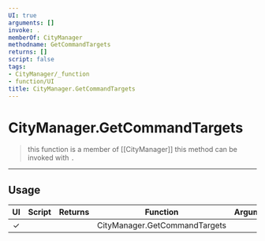 ```yaml
---
UI: true
arguments: []
invoke: .
memberOf: CityManager
methodname: GetCommandTargets
returns: []
script: false
tags:
- CityManager/_function
- function/UI
title: CityManager.GetCommandTargets
---
```

# CityManager.GetCommandTargets
> this function is a member of [[CityManager]]
> this method can be invoked with `.`
-----
## Usage
|  UI | Script | Returns | Function | Arguments |
|:---:|:------:|-------:|:--------:|:---------|
|✓| ||CityManager.GetCommandTargets||
